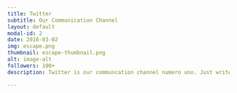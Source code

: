 ```yaml
---
title: Twitter
subtitle: Our Communication Channel
layout: default
modal-id: 2
date: 2016-03-02
img: escape.png
thumbnail: escape-thumbnail.png
alt: image-alt
followers: 100+
description: Twitter is our communcation channel numero uno. Just write us a message there and we answer you.

---
```

